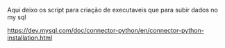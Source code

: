 Aqui deixo os script para criação de executaveis que para subir dados no my sql

https://dev.mysql.com/doc/connector-python/en/connector-python-installation.html
